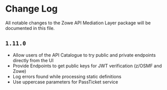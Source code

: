 # Change Log

All notable changes to the Zowe API Mediation Layer package will be documented in this file.

## `1.11.0`

- Allow users of the API Catalogue to try public and private endpoints directly from the UI
- Provide Endpoints to get public keys for JWT verification (z/OSMF and Zowe)
- Log errors found while processing static definitions
- Use uppercase parameters for PassTicket service
